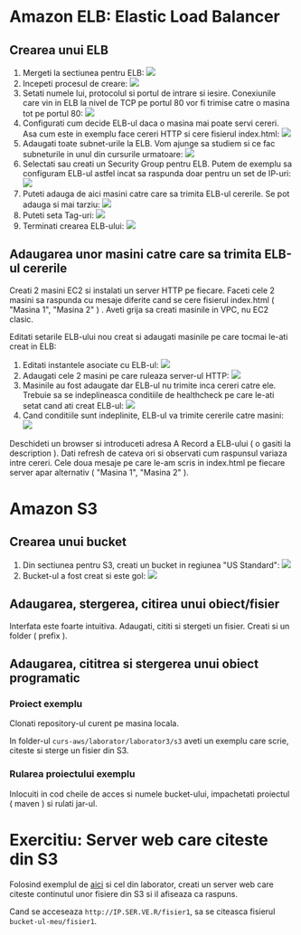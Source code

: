 # Amazon ELB: Elastic Load Balancer

## Crearea unui ELB

1. Mergeti la sectiunea pentru ELB: ![](./load-balancer-1.png)
1. Incepeti procesul de creare: ![](./load-balancer-2.png)
1. Setati numele lui, protocolul si portul de intrare si iesire. Conexiunile care vin in ELB la nivel de TCP pe portul 80 vor fi trimise catre o masina tot pe portul 80: ![](./load-balancer-3.png)
1. Configurati cum decide ELB-ul daca o masina mai poate servi cereri. Asa cum este in exemplu face cereri HTTP si cere fisierul index.html: ![](./load-balancer-4.png)
1. Adaugati toate subnet-urile la ELB. Vom ajunge sa studiem si ce fac subneturile in unul din cursurile urmatoare: ![](./load-balancer-5.png)
1. Selectati sau creati un Security Group pentru ELB. Putem de exemplu sa configuram ELB-ul astfel incat sa raspunda doar pentru un set de IP-uri: ![](./load-balancer-6.png)
1. Puteti adauga de aici masini catre care sa trimita ELB-ul cererile. Se pot adauga si mai tarziu: ![](./load-balancer-7.png)
1. Puteti seta Tag-uri: ![](./load-balancer-8.png)
1. Terminati crearea ELB-ului: ![](./load-balancer-9.png)

## Adaugarea unor masini catre care sa trimita ELB-ul cererile

Creati 2 masini EC2 si instalati un server HTTP pe fiecare. Faceti cele 2 masini sa raspunda cu mesaje diferite cand se cere fisierul index.html ( "Masina 1", "Masina 2" ) . Aveti grija sa creati masinile in VPC, nu EC2 clasic.

Editati setarile ELB-ului nou creat si adaugati masinile pe care tocmai le-ati creat in ELB:

1. Editati instantele asociate cu ELB-ul: ![](./load-balancer-10.png)
1. Adaugati cele 2 masini pe care ruleaza server-ul HTTP: ![](./load-balancer-11.png)
1. Masinile au fost adaugate dar ELB-ul nu trimite inca cereri catre ele. Trebuie sa se indeplineasca conditiile de healthcheck pe care le-ati setat cand ati creat ELB-ul: ![](./load-balancer-12.png)
1. Cand conditiile sunt indeplinite, ELB-ul va trimite cererile catre masini: ![](./load-balancer-13.png)

Deschideti un browser si introduceti adresa A Record a ELB-ului ( o gasiti la description ). Dati refresh de cateva ori si observati cum raspunsul variaza intre cereri. Cele doua mesaje pe care le-am scris in index.html pe fiecare server apar alternativ ( "Masina 1", "Masina 2" ).

# Amazon S3

## Crearea unui bucket

1. Din sectiunea pentru S3, creati un bucket in regiunea "US Standard": ![](./s3-1.png)
1. Bucket-ul a fost creat si este gol: ![](./s3-2.png)

## Adaugarea, stergerea, citirea unui obiect/fisier

Interfata este foarte intuitiva. Adaugati, cititi si stergeti un fisier. Creati si un folder ( prefix ).

## Adaugarea, cititrea si stergerea unui obiect programatic

### Proiect exemplu

Clonati repository-ul curent pe masina locala.

In folder-ul `curs-aws/laborator/laborator3/s3` aveti un exemplu care scrie, citeste si sterge un fisier din S3.

### Rularea proiectului exemplu

Inlocuiti in cod cheile de acces si numele bucket-ului, impachetati proiectul ( maven ) si rulati jar-ul.

# Exercitiu: Server web care citeste din S3

Folosind exemplul de [aici](http://www.mkyong.com/maven/how-to-create-a-web-application-project-with-maven/) si cel din laborator, creati un server web care citeste continutul unor fisiere din S3 si il afiseaza ca raspuns.

Cand se acceseaza `http://IP.SER.VE.R/fisier1`, sa se citeasca fisierul `bucket-ul-meu/fisier1`. 
